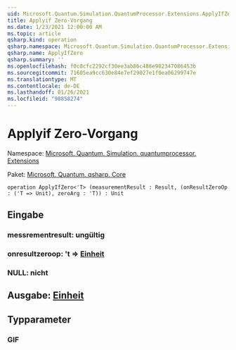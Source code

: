 ```yaml
---
uid: Microsoft.Quantum.Simulation.QuantumProcessor.Extensions.ApplyIfZero
title: Applyif Zero-Vorgang
ms.date: 1/23/2021 12:00:00 AM
ms.topic: article
qsharp.kind: operation
qsharp.namespace: Microsoft.Quantum.Simulation.QuantumProcessor.Extensions
qsharp.name: ApplyIfZero
qsharp.summary: ''
ms.openlocfilehash: f0c8cfc2292cf30ee3ab86c486e982347086453b
ms.sourcegitcommit: 71605ea9cc630e84e7ef29027e1f0ea06299747e
ms.translationtype: MT
ms.contentlocale: de-DE
ms.lasthandoff: 01/26/2021
ms.locfileid: "98858274"
---
```

# <a name="applyifzero-operation"></a>Applyif Zero-Vorgang

Namespace: [Microsoft. Quantum. Simulation. quantumprocessor. Extensions](xref:Microsoft.Quantum.Simulation.QuantumProcessor.Extensions)

Paket: [Microsoft. Quantum. qsharp. Core](https://nuget.org/packages/Microsoft.Quantum.QSharp.Core)




```qsharp
operation ApplyIfZero<'T> (measurementResult : Result, (onResultZeroOp : ('T => Unit), zeroArg : 'T)) : Unit
```


## <a name="input"></a>Eingabe

### <a name="measurementresult--__invalidresult__"></a>messrementresult: __ungültig <Result>__




### <a name="onresultzeroop--t--unit"></a>onresultzeroop: 't => [Einheit](xref:microsoft.quantum.lang-ref.unit) 




### <a name="zeroarg--t"></a>NULL: nicht





## <a name="output--unit"></a>Ausgabe: [Einheit](xref:microsoft.quantum.lang-ref.unit)



## <a name="type-parameters"></a>Typparameter

### <a name="t"></a>GIF

